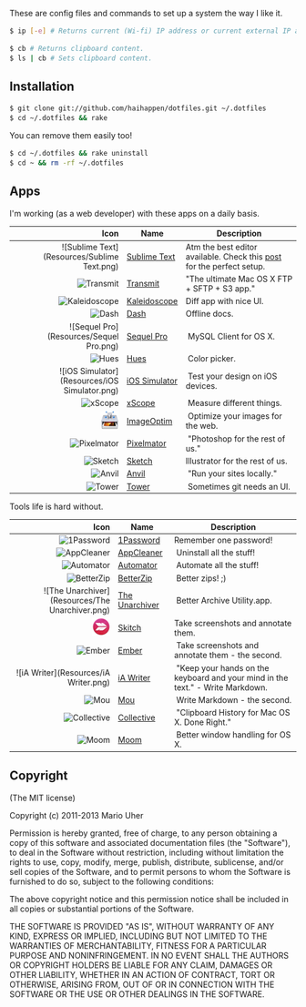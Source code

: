 These are config files and commands to set up a system the way I like it.

```sh
$ ip [-e] # Returns current (Wi-fi) IP address or current external IP address.
```

```sh
$ cb # Returns clipboard content.
$ ls | cb # Sets clipboard content.
```

## Installation

```sh
$ git clone git://github.com/haihappen/dotfiles.git ~/.dotfiles
$ cd ~/.dotfiles && rake
```

You can remove them easily too!

```sh
$ cd ~/.dotfiles && rake uninstall
$ cd ~ && rm -rf ~/.dotfiles
```

## Apps

I'm working (as a web developer) with these apps on a daily basis.

Icon | Name | Description
----:|------|------------
![Sublime Text](Resources/Sublime Text.png) | [Sublime Text](http://www.sublimetext.com/3) | Atm the best editor available. Check this [post](http://blog.alexmaccaw.com/sublime-text) for the perfect setup.
![Transmit](Resources/Transmit.png) | [Transmit](http://panic.com/transmit/) | "The ultimate Mac OS X FTP + SFTP + S3 app."
![Kaleidoscope](Resources/Kaleidoscope.png) | [Kaleidoscope](http://www.kaleidoscopeapp.com) | Diff app with nice UI.
![Dash](Resources/Dash.png) | [Dash](http://kapeli.com/dash) | Offline docs.
![Sequel Pro](Resources/Sequel Pro.png) | [Sequel Pro](http://www.sequelpro.com) | MySQL Client for OS X.
![Hues](Resources/Hues.png) | [Hues](http://giantcomet.com/hues/) | Color picker.
![iOS Simulator](Resources/iOS Simulator.png) | [iOS Simulator](https://developer.apple.com/xcode/) | Test your design on iOS devices.
![xScope](Resources/xScope.png) | [xScope](http://iconfactory.com/software/xscope) | Measure different things.
![ImageOptim](Resources/ImageOptim.png) | [ImageOptim](http://imageoptim.com) | Optimize your images for the web.
![Pixelmator](Resources/Pixelmator.png) | [Pixelmator](http://www.pixelmator.com) | "Photoshop for the rest of us."
![Sketch](Resources/Sketch.png) | [Sketch](http://www.bohemiancoding.com/sketch/) | Illustrator for the rest of us.
![Anvil](Resources/Anvil.png) | [Anvil](http://anvilformac.com) | "Run your sites locally."
![Tower](Resources/Tower.png) | [Tower](http://www.git-tower.com) | Sometimes git needs an UI.

Tools life is hard without.

Icon | Name | Description
----:|------|------------
![1Password](Resources/1Password.png) | [1Password](https://agilebits.com/onepassword) | Remember one password!
![AppCleaner](Resources/AppCleaner.png) | [AppCleaner](http://www.freemacsoft.net/appcleaner/) | Uninstall all the stuff!
![Automator](Resources/Automator.png) | [Automator](http://support.apple.com/kb/HT2488?viewlocale=en_US&locale=en_US) | Automate all the stuff!
![BetterZip](Resources/BetterZip.png) | [BetterZip](http://macitbetter.com) | Better zips! ;)
![The Unarchiver](Resources/The Unarchiver.png) | [The Unarchiver](http://wakaba.c3.cx/s/apps/unarchiver.html) | Better Archive Utility.app.
![Skitch](Resources/Skitch.png) | [Skitch](http://evernote.com/skitch/) | Take screenshots and annotate them.
![Ember](Resources/Ember.png) | [Ember](http://realmacsoftware.com/ember) | Take screenshots and annotate them - the second.
![iA Writer](Resources/iA Writer.png) | [iA Writer](http://www.iawriter.com/mac/) | "Keep your hands on the keyboard and your mind in the text." - Write Markdown.
![Mou](Resources/Mou.png) | [Mou]() | Write Markdown - the second.
![Collective](Resources/Collective.png) | [Collective](http://www.generation-loss.com/collective/) | "Clipboard History for Mac OS X. Done Right."
![Moom](Resources/Moom.png) | [Moom](http://manytricks.com/moom/) | Better window handling for OS X.

## Copyright

(The MIT license)

Copyright (c) 2011-2013 Mario Uher

Permission is hereby granted, free of charge, to any person obtaining
a copy of this software and associated documentation files (the
"Software"), to deal in the Software without restriction, including
without limitation the rights to use, copy, modify, merge, publish,
distribute, sublicense, and/or sell copies of the Software, and to
permit persons to whom the Software is furnished to do so, subject to
the following conditions:

The above copyright notice and this permission notice shall be
included in all copies or substantial portions of the Software.

THE SOFTWARE IS PROVIDED "AS IS", WITHOUT WARRANTY OF ANY KIND,
EXPRESS OR IMPLIED, INCLUDING BUT NOT LIMITED TO THE WARRANTIES OF
MERCHANTABILITY, FITNESS FOR A PARTICULAR PURPOSE AND
NONINFRINGEMENT. IN NO EVENT SHALL THE AUTHORS OR COPYRIGHT HOLDERS BE
LIABLE FOR ANY CLAIM, DAMAGES OR OTHER LIABILITY, WHETHER IN AN ACTION
OF CONTRACT, TORT OR OTHERWISE, ARISING FROM, OUT OF OR IN CONNECTION
WITH THE SOFTWARE OR THE USE OR OTHER DEALINGS IN THE SOFTWARE.
